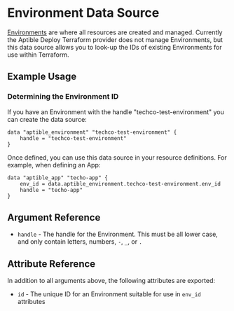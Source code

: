 # Environment Data Source

[Environments](https://www.aptible.com/documentation/deploy/reference/environments.html)
are where all resources are created and managed. Currently the Aptible Deploy Terraform
provider does not manage Environments, but this data source allows you to look-up the
IDs of existing Environments for use within Terraform.

## Example Usage

### Determining the Environment ID

If you have an Environment with the handle "techco-test-environment" you can
create the data source:

```hcl
data "aptible_environment" "techco-test-environment" {
    handle = "techco-test-environment"
}
```

Once defined, you can use this data source in your resource definitions.
For example, when defining an App:

```hcl
data "aptible_app" "techo-app" {
    env_id = data.aptible_environment.techco-test-environment.env_id
    handle = "techo-app"
}
```

## Argument Reference

- `handle` - The handle for the Environment. This must be all lower case, and
  only contain letters, numbers, `-`, `_`, or `.`

## Attribute Reference

In addition to all arguments above, the following attributes are exported:

- `id` - The unique ID for an Environment suitable for use in `env_id` attributes
